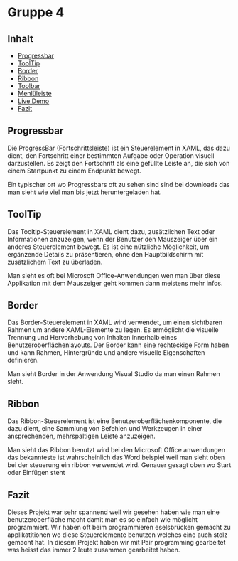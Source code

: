 # Gruppe 4


## Inhalt
- [Progressbar](#Progressbar)
- [ToolTip](#ToolTip)
- [Border](#Border)
- [Ribbon](#Ribbon)
- [Toolbar](#Toolbar)
- [Menlüleiste](#Menlüleiste)
- [Live Demo](#live-demo)
- [Fazit](#Fazit)


## Progressbar
Die ProgressBar (Fortschrittsleiste) ist ein Steuerelement in XAML, das dazu dient, den Fortschritt 
einer bestimmten Aufgabe oder Operation visuell darzustellen. Es zeigt den Fortschritt als eine
gefüllte Leiste an, die sich von einem Startpunkt zu einem Endpunkt bewegt.

Ein typischer ort wo Progressbars oft zu sehen sind sind bei downloads das man sieht wie viel man bis jetzt heruntergeladen hat.

## ToolTip
Das Tooltip-Steuerelement in XAML dient dazu, zusätzlichen Text oder Informationen anzuzeigen, wenn 
der Benutzer den Mauszeiger über ein anderes Steuerelement bewegt. Es ist eine nützliche Möglichkeit,
um ergänzende Details zu präsentieren, ohne den Hauptbildschirm mit zusätzlichem Text zu überladen.

Man sieht es oft bei Microsoft Office-Anwendungen wen man über diese Applikation mit dem Mauszeiger geht kommen dann meistens mehr infos.

## Border
Das Border-Steuerelement in XAML wird verwendet, um einen sichtbaren Rahmen um andere XAML-Elemente 
zu legen. Es ermöglicht die visuelle Trennung und Hervorhebung von Inhalten innerhalb eines 
Benutzeroberflächenlayouts. Der Border kann eine rechteckige Form haben und kann Rahmen, Hintergründe 
und andere visuelle Eigenschaften definieren.

Man sieht Border in der Anwendung Visual Studio da man einen Rahmen sieht.

## Ribbon
Das Ribbon-Steuerelement ist eine Benutzeroberflächenkomponente, die dazu dient, eine Sammlung von Befehlen und Werkzeugen in einer ansprechenden, mehrspaltigen Leiste anzuzeigen.

Man sieht das Ribbon benutzt wird bei den Microsoft Office anwendungen das bekannteste ist wahrscheinlich das Word beispiel weil man sieht oben bei der steuerung ein ribbon verwendet wird. Genauer gesagt oben wo Start oder Einfügen steht

## Fazit
Dieses Projekt war sehr spannend weil wir gesehen haben wie man eine benutzeroberfläche macht damit man es so einfach wie möglicht programmiert. Wir haben oft beim programmieren eselsbrücken gemacht zu applikatitionen wo diese Steuerelemente benutzen welches eine auch stolz gemacht hat. In diesem Projekt haben wir mit Pair programming gearbeitet was heisst das immer 2 leute zusammen gearbeitet haben.

